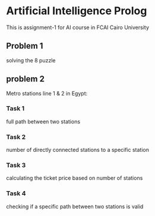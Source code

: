 # Artificial Intelligence Prolog
This is assignment-1 for AI course in FCAI Cairo University

## Problem 1
solving the 8 puzzle

## problem 2
Metro stations line 1 & 2 in Egypt:

### Task 1
full path between two stations

### Task 2
number of directly connected stations to a specific station

### Task 3
calculating the ticket price based on number of stations

### Task 4
checking if a specific path between two stations is valid
